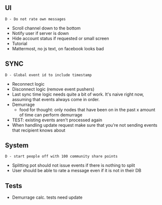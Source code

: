 ## UI
    D - Do not rate own messages
- Scroll channel down to the bottom
- Notify user if server is down
- Hide account status if requested or small screen
- Tutorial
- Mattermost, no js text, on facebook looks bad

## SYNC
    D - Global event id to include timestamp
- Reconnect logic
- Disconnect logic (remove event pushers)
- Last sync time logic needs quite a bit of work. It's naive right now, assuming that events always come in order.
- Demurrage
    * food for thought: only nodes that have been on in the past x amount of time can perform demurrage
- TEST: existing events aren't processed again
- When handling update request make sure that you're not sending events that recipient knows about

## System
    D - start people off with 100 community share points
- Splitting pot should not issue events if there is nothing to split
- User should be able to rate a message even if it is not in their DB

## Tests
- Demurrage calc. tests need update
